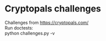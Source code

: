 # Cryptopals challenges
Challenges from https://cryptopals.com/  
Run doctests:  
    python challenges.py -v
